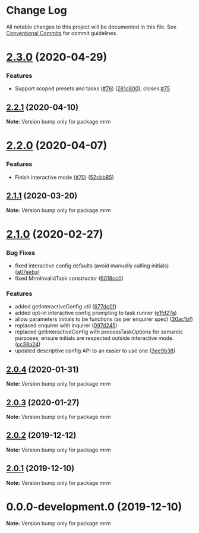 # Change Log

All notable changes to this project will be documented in this file.
See [Conventional Commits](https://conventionalcommits.org) for commit guidelines.

# [2.3.0](https://github.com/sapegin/mrm/compare/mrm@2.2.1...mrm@2.3.0) (2020-04-29)


### Features

* Support scoped presets and tasks ([#76](https://github.com/sapegin/mrm/issues/76)) ([281c800](https://github.com/sapegin/mrm/commit/281c800308bffa6784e31a8ab82e2205eb8ff4b8)), closes [#75](https://github.com/sapegin/mrm/issues/75)





## [2.2.1](https://github.com/sapegin/mrm/compare/mrm@2.2.0...mrm@2.2.1) (2020-04-10)

**Note:** Version bump only for package mrm





# [2.2.0](https://github.com/sapegin/mrm/compare/mrm@2.1.1...mrm@2.2.0) (2020-04-07)


### Features

* Finish interactive mode ([#70](https://github.com/sapegin/mrm/issues/70)) ([52cbb85](https://github.com/sapegin/mrm/commit/52cbb85924d37455cd37d0ab4c1b552bbe0d41ab))





## [2.1.1](https://github.com/sapegin/mrm/compare/mrm@2.1.0...mrm@2.1.1) (2020-03-20)

**Note:** Version bump only for package mrm





# [2.1.0](https://github.com/sapegin/mrm/compare/mrm@2.0.4...mrm@2.1.0) (2020-02-27)


### Bug Fixes

* fixed interactive config defaults (avoid manually calling initials) ([a07aeba](https://github.com/sapegin/mrm/commit/a07aeba0168c65f8abc1535ae8cf04e997cb9667))
* fixed MrmInvalidTask constructor ([6018cc0](https://github.com/sapegin/mrm/commit/6018cc0c2cc51fbab8e82371fbf31bf5b4eb90f5))


### Features

* added getInteractiveConfig util ([677dc0f](https://github.com/sapegin/mrm/commit/677dc0fff747ff01a883f9f6c7845f5eff725152))
* added opt-in interactive config prompting to task runner ([e1fd27a](https://github.com/sapegin/mrm/commit/e1fd27ac7cd3ee5e940d668e739851dda524bc6c))
* allow parameters initials to be functions (as per enquirer spec) ([30ac1bf](https://github.com/sapegin/mrm/commit/30ac1bf7d4439f260d664adc2e28eb39c52b68fe))
* replaced enquirer with inquirer ([097d245](https://github.com/sapegin/mrm/commit/097d24534918dabe445ca96276048ab497189edd))
* replaced getInteractiveConfig with processTaskOptions for semantic purposes; ensure initials are respected outside interactive mode. ([cc38a24](https://github.com/sapegin/mrm/commit/cc38a24573d2977053e1f228ca1d6ec00699051b))
* updated descriptive config API to an easier to use one ([3ee9b38](https://github.com/sapegin/mrm/commit/3ee9b38ca809dde1f1e1b07b095516f15ff04173))





## [2.0.4](https://github.com/sapegin/mrm/compare/mrm@2.0.3...mrm@2.0.4) (2020-01-31)

**Note:** Version bump only for package mrm





## [2.0.3](https://github.com/sapegin/mrm/compare/mrm@2.0.2...mrm@2.0.3) (2020-01-27)

**Note:** Version bump only for package mrm





## [2.0.2](https://github.com/sapegin/mrm/compare/mrm@2.0.1...mrm@2.0.2) (2019-12-12)

**Note:** Version bump only for package mrm





## [2.0.1](https://github.com/sapegin/mrm/compare/mrm@0.0.0-development.0...mrm@2.0.1) (2019-12-10)

**Note:** Version bump only for package mrm

# 0.0.0-development.0 (2019-12-10)

**Note:** Version bump only for package mrm

